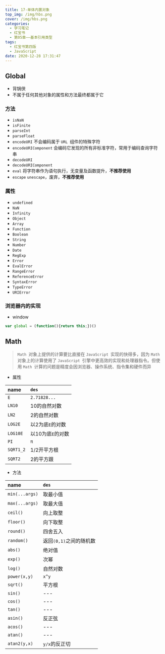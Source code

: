 ```yaml
---
title: 17-单体内置对象
top_img: /img/hbs.png
cover: /img/hbs.png
categories:
  - 学习笔记
  - 红宝书
  - 第05章——基本引用类型
tags:
  - 红宝书第四版
  - JavaScript
date: 2020-12-28 17:31:47
---
```


## Global

- 背锅侠
- 不属于任何其他对象的属性和方法最终都属于它

### 方法

- `isNaN`
- `isFinite`
- `parseInt`
- `parseFloat`
- `encodeURI` 不会编码属于 `URL `组件的特殊字符
- `encodeURIComponent` 会编码它发现的所有非标准字符，常用于编码查询字符串
- `decodeURI`
- `decodeURIComponent`
- `eval` 将字符串作为语句执行，无变量及函数提升，**不推荐使用**
- `escape` `unescape`，废弃，**不推荐使用**

### 属性

- `undefined`
- `NaN`
- `Infinity`
- `Object`
- `Array`
- `Function`
- `Boolean`
- `String`
- `Number`
- `Date`
- `RegExp`
- `Error`
- `EvalError`
- `RangeError`
- `ReferenceError`
- `SyntaxError`
- `TypeError`
- `URIError`

### 浏览器内的实现

- window

```js
var global = (function(){return this;})()
```

## Math

> `Math `对象上提供的计算要比直接在 `JavaScript `实现的快得多，因为 `Math `对象上的计算使用了 `JavaScript `引擎中更高效的实现和处理器指令。但使用 `Math `计算的问题是精度会因浏览器、操作系统、指令集和硬件而异

- 属性

| name      | `des`             |
| :-------- | :---------------- |
| `E`       | `2.71828...`      |
| `LN10`    | 10的自然对数      |
| `LN2`     | 2的自然对数       |
| `LOG2E`   | 以2为底`E`的对数  |
| `LOG10E`  | 以10为底`E`的对数 |
| `PI`      | `π`               |
| `SQRT1_2` | 1/2开平方根       |
| `SQRT2`   | 2的平方跟         |

- 方法

| name           | `des`                   |
| :------------- | :---------------------- |
| `min(...args)` | 取最小值                |
| `max(...args)` | 取最大值                |
| `ceil()`       | 向上取整                |
| `floor()`      | 向下取整                |
| `round()`      | 四舍五入                |
| `random()`     | 返回`(0,1)`之间的随机数 |
| `abs()`        | 绝对值                  |
| `exp()`        | 次幂                    |
| `log()`        | 自然对数                |
| `power(x,y)`   | `x^y`                   |
| `sqrt()`       | 平方根                  |
| `sin()`        | ---                     |
| `cos()`        | ---                     |
| `tan()`        | ---                     |
| `asin()`       | 反正弦                  |
| `acos()`       | ---                     |
| `atan()`       | ---                     |
| `atan2(y,x)`   | `y/x`的反正切           |